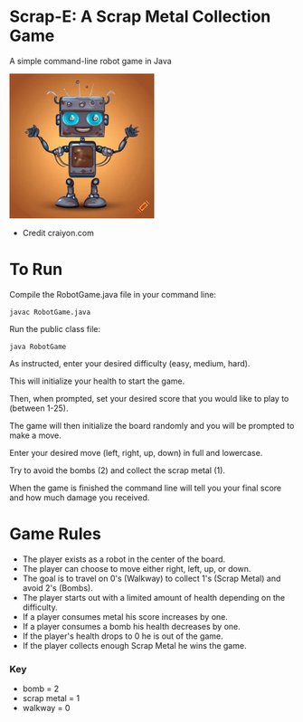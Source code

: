 # Scrap-E: A Scrap Metal Collection Game
A simple command-line robot game in Java

![Scrap-E Cartoon](/craiyon_144920_Rusty_futuristic_metal_cute_cartoon_robot_with_boxy_features_and_smile.png)
- Credit craiyon.com
# To Run
Compile the RobotGame.java file in your command line:
```
javac RobotGame.java
```
Run the public class file:
```
java RobotGame
```

As instructed, enter your desired difficulty (easy, medium, hard).

This will initialize your health to start the game.

Then, when prompted, set your desired score that you would like to play to (between 1-25). 

The game will then initialize the board randomly and you will be prompted to make a move.

Enter your desired move (left, right, up, down) in full and lowercase.

Try to avoid the bombs (2) and collect the scrap metal (1). 

When the game is finished the command line will tell you your final score and how much damage you received.

# Game Rules
* The player exists as a robot in the center of the board.
* The player can choose to move either right, left, up, or down.
* The goal is to travel on 0's (Walkway) to collect 1's (Scrap Metal) and avoid 2's (Bombs).
* The player starts out with a limited amount of health depending on the difficulty.
* If a player consumes metal his score increases by one.
* If a player consumes a bomb his health decreases by one.
* If the player's health drops to 0 he is out of the game.
* If the player collects enough Scrap Metal he wins the game.

### Key
* bomb = 2
* scrap metal = 1
* walkway = 0
